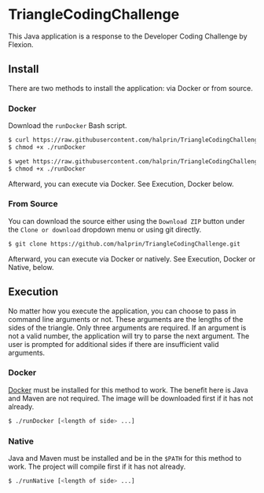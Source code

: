 # TriangleCodingChallenge
This Java application is a response to the Developer Coding Challenge by Flexion.

## Install
There are two methods to install the application: via Docker or from source.

### Docker
Download the `runDocker` Bash script.
```bash
$ curl https://raw.githubusercontent.com/halprin/TriangleCodingChallenge/master/runDocker > runDocker
$ chmod +x ./runDocker
```

```bash
$ wget https://raw.githubusercontent.com/halprin/TriangleCodingChallenge/master/runDocker
$ chmod +x ./runDocker
```

Afterward, you can execute via Docker.  See Execution, Docker below.

### From Source
You can download the source either using the `Download ZIP` button under the `Clone or download` dropdown menu or using
git directly.

```bash
$ git clone https://github.com/halprin/TriangleCodingChallenge.git
```

Afterward, you can execute via Docker or natively.  See Execution, Docker or Native, below.

## Execution
No matter how you execute the application, you can choose to pass in command line arguments or not.  These arguments are
the lengths of the sides of the triangle.  Only three arguments are required.  If an argument is not a valid number, the
application will try to parse the next argument.  The user is prompted for additional sides if there are insufficient
valid arguments.

### Docker
[Docker](https://www.docker.com/) must be installed for this method to work.  The benefit here is Java and Maven are not
 required.  The image will be downloaded first if it has not already.

```bash
$ ./runDocker [<length of side> ...]
```

### Native
Java and Maven must be installed and be in the `$PATH` for this method to work.  The project will compile first if it
has not already.

```bash
$ ./runNative [<length of side> ...]
```
